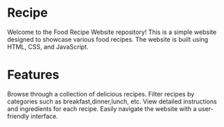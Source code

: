 # Recipe
Welcome to the Food Recipe Website repository! This is a simple website designed to showcase various food recipes. The website is built using HTML, CSS, and JavaScript.

# Features
Browse through a collection of delicious recipes.
Filter recipes by categories such as breakfast,dinner,lunch, etc.
View detailed instructions and ingredients for each recipe.
Easily navigate the website with a user-friendly interface.

